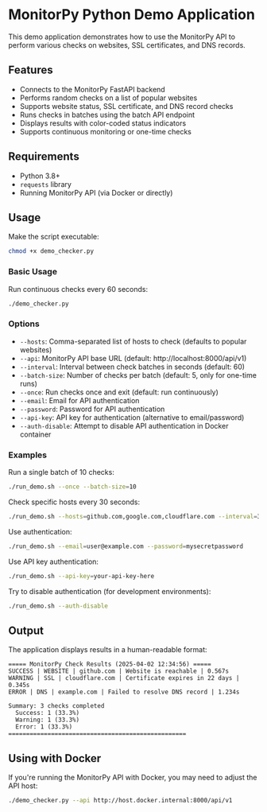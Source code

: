 # MonitorPy Python Demo Application

This demo application demonstrates how to use the MonitorPy API to perform various checks on websites, SSL certificates, and DNS records.

## Features

- Connects to the MonitorPy FastAPI backend
- Performs random checks on a list of popular websites
- Supports website status, SSL certificate, and DNS record checks
- Runs checks in batches using the batch API endpoint
- Displays results with color-coded status indicators
- Supports continuous monitoring or one-time checks

## Requirements

- Python 3.8+
- `requests` library
- Running MonitorPy API (via Docker or directly)

## Usage

Make the script executable:

```bash
chmod +x demo_checker.py
```

### Basic Usage

Run continuous checks every 60 seconds:

```bash
./demo_checker.py
```

### Options

- `--hosts`: Comma-separated list of hosts to check (defaults to popular websites)
- `--api`: MonitorPy API base URL (default: http://localhost:8000/api/v1)
- `--interval`: Interval between check batches in seconds (default: 60)
- `--batch-size`: Number of checks per batch (default: 5, only for one-time runs)
- `--once`: Run checks once and exit (default: run continuously)
- `--email`: Email for API authentication
- `--password`: Password for API authentication
- `--api-key`: API key for authentication (alternative to email/password)
- `--auth-disable`: Attempt to disable API authentication in Docker container

### Examples

Run a single batch of 10 checks:

```bash
./run_demo.sh --once --batch-size=10
```

Check specific hosts every 30 seconds:

```bash
./run_demo.sh --hosts=github.com,google.com,cloudflare.com --interval=30
```

Use authentication:

```bash
./run_demo.sh --email=user@example.com --password=mysecretpassword
```

Use API key authentication:

```bash
./run_demo.sh --api-key=your-api-key-here
```

Try to disable authentication (for development environments):

```bash
./run_demo.sh --auth-disable
```

## Output

The application displays results in a human-readable format:

```
===== MonitorPy Check Results (2025-04-02 12:34:56) =====
SUCCESS | WEBSITE | github.com | Website is reachable | 0.567s
WARNING | SSL | cloudflare.com | Certificate expires in 22 days | 0.345s
ERROR | DNS | example.com | Failed to resolve DNS record | 1.234s

Summary: 3 checks completed
  Success: 1 (33.3%)
  Warning: 1 (33.3%)
  Error: 1 (33.3%)
==================================================
```

## Using with Docker

If you're running the MonitorPy API with Docker, you may need to adjust the API host:

```bash
./demo_checker.py --api http://host.docker.internal:8000/api/v1
```
